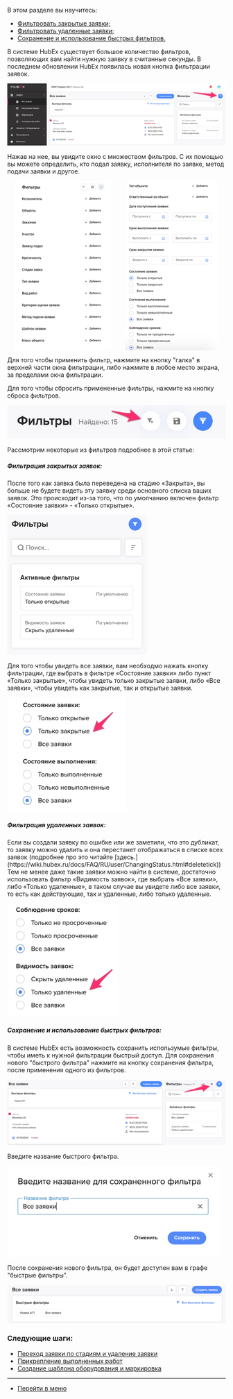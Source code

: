 В этом разделе вы научитесь:
<html>
  <meta charset="utf-8">
  <title>Быстрый переход внутри документа</title>
 <ul>
       <li><a href="#deltick1">Фильтровать закрытые заявки;</a></li>
       <li><a href="#deltick2">Фильтровать удаленные заявки;</a></li>
       <li><a href="#deltick3">Сохранение и использование быстрых фильтров.</a></li>
 </ul>
</html>

В системе HubEx существует большое количество фильтров, позволяющих вам найти нужную заявку в считанные секунды. В последнем обновлении HubEx появилась новая кнопка фильтрации заявок.

![filter1.jpg](/attachments/images/FAQ/USER/Filters/filter1.jpg)

Нажав на нее, вы увидите окно с множеством фильтров. С их помощью вы можете определить, кто подал заявку, исполнителя по заявке, метод подачи заявки и другое.

<div style="display: flex;">
  <img  style="margin: 0 auto; display: block; max-width: 100%;" src="/attachments/images/FAQ/USER/Filters/filter2.jpg" /><img style="margin: 0 auto; display: block; max-width: 100%;" src="/attachments/images/FAQ/USER/Filters/filter3.jpg" />
</div>

Для того чтобы применить фильтр, нажмите на кнопку "галка" в верхней части окна фильтрации, либо нажмите в любое место экрана, за пределами окна фильтрации.

Для того чтобы сбросить примененные фильтры, нажмите на кнопку сброса фильтров.

![filter4.jpg](/attachments/images/FAQ/USER/Filters/filter4.jpg)

Рассмотрим некоторые из фильтров подробнее в этой статье:

<h5 id="deltick1">Фильтрация закрытых заявок: </h5>
После того как заявка была переведена на стадию «Закрыта», вы больше не будете видеть эту заявку среди основного списка ваших заявок. Это происходит из-за того, что по умолчанию включен фильтр «Состояние заявки» - «Только открытые».

![filter5.jpg](/attachments/images/FAQ/USER/Filters/filter5.jpg)

Для того чтобы увидеть все заявки, вам необходмо нажать кнопку фильтрации, где выбрать в фильтре «Состояние заявки» либо пункт «Только закрытые», чтобы увидеть только закрытые заявки, либо «Все заявки», чтобы увидеть как закрытые, так и открытые заявки.

![filter6.jpg](/attachments/images/FAQ/USER/Filters/filter6.jpg)

<h5 id="deltick2">Фильтрация удаленных заявок: </h5>
Если вы создали заявку по ошибке или же заметили, что это дубликат, то заявку можно удалить и она перестанет отображаться в списке всех заявок (подробнее про это читайте [здесь.](https://wiki.hubex.ru/docs/FAQ/RU/user/ChangingStatus.html#deletetick)) Тем не менее даже такие заявки можно найти в системе, достаточно использовать фильтр «Видимость заявок», где выбрать «Все заявки», либо «Только удаленные», в таком случае вы увидете либо все заявки, то есть как действующие, так и удаленные, либо только удаленные.

![filter7.jpg](/attachments/images/FAQ/USER/Filters/filter7.jpg)

<h5 id="deltick3">Сохранение и использование быстрых фильтров: </h5>
В системе HubEx есть возможность сохранить использумые фильтры, чтобы иметь к нужной фильтрации быстрый доступ. Для сохранения нового "быстрого фильтра" нажмите на кнопку сохранения фильтра, после применения одного из фильтров.

![filter8.jpg](/attachments/images/FAQ/USER/Filters/filter8.jpg)

Введите название быстрого фильтра.

![filter9.jpg](/attachments/images/FAQ/USER/Filters/filter9.jpg)

После сохранения нового фильтра, он будет доступен вам в графе "быстрые фильтры".

![filter10.png](/attachments/images/FAQ/USER/Filters/filter10.png)


### Следующие шаги:
- [Переход заявки по стадиям и удаление заявки](./ChangingStatus.md)
- [Прикрепление выполненных работ](./AttachingFiles.md)
- [Создание шаблона оборудования и маркировка](./CreatingObjTemplates.md)




____
- [Перейти в меню](http://wiki.hubex.ru)
